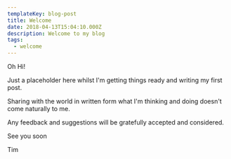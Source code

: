 ```yaml
---
templateKey: blog-post
title: Welcome 
date: 2018-04-13T15:04:10.000Z
description: Welcome to my blog
tags:
  - welcome
---
```


Oh Hi!  

Just a placeholder here whilst I'm getting things ready and writing my first post.

Sharing with the world in written form what I'm thinking and doing doesn't come naturally to me.

Any feedback and suggestions will be gratefully accepted and considered.

See you soon

Tim 